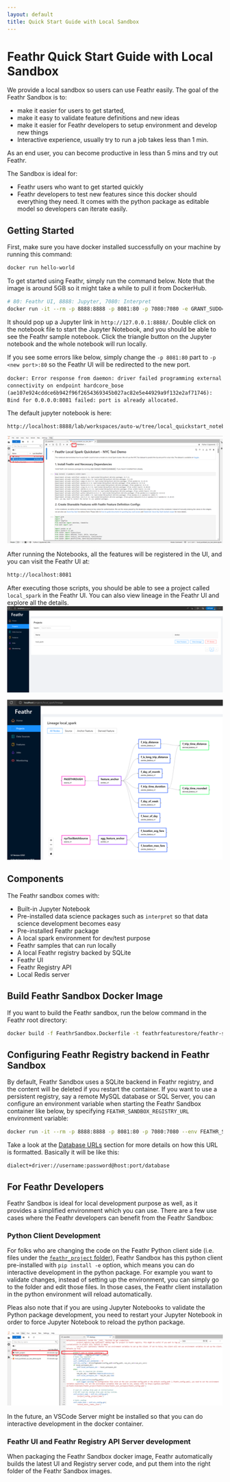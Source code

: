 ```yaml
---
layout: default
title: Quick Start Guide with Local Sandbox
---
```


# Feathr Quick Start Guide with Local Sandbox

We provide a local sandbox so users can use Feathr easily. The goal of the Feathr Sandbox is to:

- make it easier for users to get started,
- make it easy to validate feature definitions and new ideas
- make it easier for Feathr developers to setup environment and develop new things
- Interactive experience, usually try to run a job takes less than 1 min.

As an end user, you can become productive in less than 5 mins and try out Feathr.

The Sandbox is ideal for:

- Feathr users who want to get started quickly
- Feathr developers to test new features since this docker should everything they need. It comes with the python package as editable model so developers can iterate easily.

## Getting Started

First, make sure you have docker installed successfully on your machine by running this command:

```bash
docker run hello-world
```

To get started using Feathr, simply run the command below. Note that the image is around 5GB so it might take a while to pull it from DockerHub.

```bash
# 80: Feathr UI, 8888: Jupyter, 7080: Interpret
docker run -it --rm -p 8888:8888 -p 8081:80 -p 7080:7080 -e GRANT_SUDO=yes feathrfeaturestore/feathr-sandbox:releases-v1.0.0
```

It should pop up a Jupyter link in `http://127.0.0.1:8888/`. Double click on the notebook file to start the Jupyter Notebook, and you should be able to see the Feathr sample notebook. Click the triangle button on the Jupyter notebook and the whole notebook will run locally.

If you see some errors like below, simply change the `-p 8081:80` part to `-p <new port>:80` so the Feathr UI will be redirected to the new port.

`docker: Error response from daemon: driver failed programming external connectivity on endpoint hardcore_bose (ae107e924cddce6b942f96f2654369345b027ac82e5e44929a9f132e2af71746): Bind for 0.0.0.0:8081 failed: port is already allocated.`

The default jupyter notebook is here:
```bash
http://localhost:8888/lab/workspaces/auto-w/tree/local_quickstart_notebook.ipynb
```

![Feathr Notebook](./images/feathr-sandbox.png)

After running the Notebooks, all the features will be registered in the UI, and you can visit the Feathr UI at:

```bash
http://localhost:8081
```

After executing those scripts, you should be able to see a project called `local_spark` in the Feathr UI. You can also view lineage in the Feathr UI and explore all the details.
![Feathr UI](./images/feathr-sandbox-ui.png)

![Feathr UI](./images/feathr-sandbox-lineage.png)

## Components

The Feathr sandbox comes with:
- Built-in Jupyter Notebook
- Pre-installed data science packages such as `interpret` so that data science development becomes easy
- Pre-installed Feathr package
- A local spark environment for dev/test purpose
- Feathr samples that can run locally
- A local Feathr registry backed by SQLite
- Feathr UI
- Feathr Registry API
- Local Redis server

## Build Feathr Sandbox Docker Image

If you want to build the Feathr sandbox, run the below command in the Feathr root directory:

```bash
docker build -f FeathrSandbox.Dockerfile -t feathrfeaturestore/feathr-sandbox .
```

## Configuring Feathr Registry backend in Feathr Sandbox

By default, Feathr Sandbox uses a SQLite backend in Feathr registry, and the content will be deleted if you restart the container. If you want to use a persistent registry, say a remote MySQL database or SQL Server, you can configure an environment variable when starting the Feathr Sandbox container like below, by specifying `FEATHR_SANDBOX_REGISTRY_URL` environment variable:

```bash
docker run -it --rm -p 8888:8888 -p 8081:80 -p 7080:7080 --env FEATHR_SANDBOX_REGISTRY_URL="mysql://scott:tiger@localhost/foo" -e GRANT_SUDO=yes feathrfeaturestore/feathr-sandbox:releases-v1.0.0
```

Take a look at the [Database URLs](https://docs.sqlalchemy.org/en/20/core/engines.html#database-urls) section for more details on how this URL is formatted. Basically it will be like this:

```
dialect+driver://username:password@host:port/database
```

## For Feathr Developers

Feathr Sandbox is ideal for local development purpose as well, as it provides a simplified environment which you can use. There are a few use cases where the Feathr developers can benefit from the Feathr Sandbox:

### Python Client Development

For folks who are changing the code on the Feathr Python client side (i.e. files under the [`feathr_project` folder](../feathr_project/)), Feathr Sandbox has this python client pre-installed with `pip install -e` option, which means you can do interactive development in the python package. For example you want to validate changes, instead of setting up the environment, you can simply go to the folder and edit those files. In those cases, the Feathr client installation in the python environment will reload automatically. 

Pleas also note that if you are using Jupyter Notebooks to validate the Python package development, you need to restart your Jupyter Notebook in order to force Jupyter Notebook to reload the python package.

![Feathr Dev Experience](./images/feathr-sandbox-dev-experience.png)

In the future, an VSCode Server might be installed so that you can do interactive development in the docker container.

### Feathr UI and Feathr Registry API Server development

When packaging the Feathr Sandbox docker image, Feathr automatically builds the latest UI and Registry server code, and put them into the right folder of the Feathr Sandbox images.